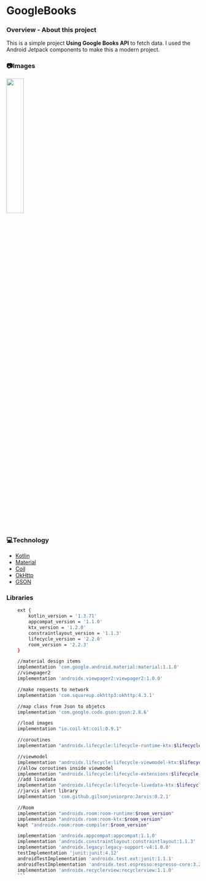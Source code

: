# GoogleBooks

### **Overview - About this project**
This is a simple project **Using Google Books API** to fetch data. I used the Android Jetpack components to make this a modern project.

### 📷Images
<img src="image_202004170959.gif" width="30%"></img>

### 💻Technology
- [Kotlin](https://kotlinlang.org/)
- [Material](https://material.io/)
- [Coil](https://coil-kt.github.io/coil/)
- [OkHttp](https://square.github.io/okhttp/)
- [GSON](https://github.com/google/gson)

### Libraries

```bash
    ext {
        kotlin_version = '1.3.71'
        appcompat_version = '1.1.0'
        ktx_version = '1.2.0'
        constraintlayout_version = '1.1.3'
        lifecycle_version = '2.2.0'
        room_version = '2.2.3'
    }

    //material design items
    implementation 'com.google.android.material:material:1.1.0'
    //viewpager2
    implementation 'androidx.viewpager2:viewpager2:1.0.0'

    //make requests to network
    implementation 'com.squareup.okhttp3:okhttp:4.3.1'

    //map class from Json to objetcs
    implementation 'com.google.code.gson:gson:2.8.6'

    //load images
    implementation "io.coil-kt:coil:0.9.1"

    //coroutines
    implementation "androidx.lifecycle:lifecycle-runtime-ktx:$lifecycle_version"

    //viewmodel
    implementation "androidx.lifecycle:lifecycle-viewmodel-ktx:$lifecycle_version"
    //allow coroutines inside viewmodel
    implementation "androidx.lifecycle:lifecycle-extensions:$lifecycle_version"
    //add livedata
    implementation "androidx.lifecycle:lifecycle-livedata-ktx:$lifecycle_version"
    //jarvis alert library
    implementation 'com.github.gilsonjuniorpro:Jarvis:0.2.1'

    //Room
    implementation "androidx.room:room-runtime:$room_version"
    implementation "androidx.room:room-ktx:$room_version"
    kapt "androidx.room:room-compiler:$room_version"

    implementation 'androidx.appcompat:appcompat:1.1.0'
    implementation 'androidx.constraintlayout:constraintlayout:1.1.3'
    implementation 'androidx.legacy:legacy-support-v4:1.0.0'
    testImplementation 'junit:junit:4.12'
    androidTestImplementation 'androidx.test.ext:junit:1.1.1'
    androidTestImplementation 'androidx.test.espresso:espresso-core:3.2.0'
    implementation 'androidx.recyclerview:recyclerview:1.1.0'
    ```
